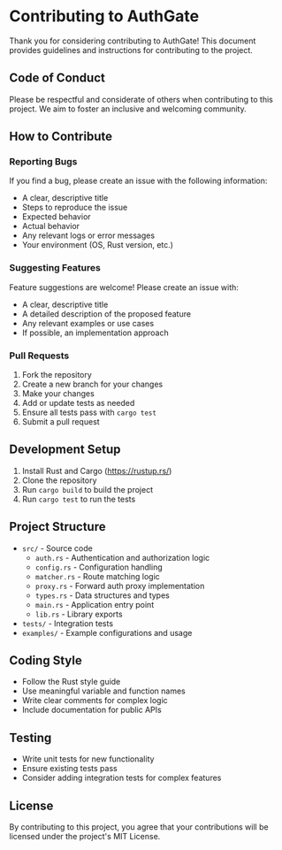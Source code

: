# Contributing to AuthGate

Thank you for considering contributing to AuthGate! This document provides guidelines and instructions for contributing to the project.

## Code of Conduct

Please be respectful and considerate of others when contributing to this project. We aim to foster an inclusive and welcoming community.

## How to Contribute

### Reporting Bugs

If you find a bug, please create an issue with the following information:

- A clear, descriptive title
- Steps to reproduce the issue
- Expected behavior
- Actual behavior
- Any relevant logs or error messages
- Your environment (OS, Rust version, etc.)

### Suggesting Features

Feature suggestions are welcome! Please create an issue with:

- A clear, descriptive title
- A detailed description of the proposed feature
- Any relevant examples or use cases
- If possible, an implementation approach

### Pull Requests

1. Fork the repository
2. Create a new branch for your changes
3. Make your changes
4. Add or update tests as needed
5. Ensure all tests pass with `cargo test`
6. Submit a pull request

## Development Setup

1. Install Rust and Cargo (https://rustup.rs/)
2. Clone the repository
3. Run `cargo build` to build the project
4. Run `cargo test` to run the tests

## Project Structure

- `src/` - Source code
  - `auth.rs` - Authentication and authorization logic
  - `config.rs` - Configuration handling
  - `matcher.rs` - Route matching logic
  - `proxy.rs` - Forward auth proxy implementation
  - `types.rs` - Data structures and types
  - `main.rs` - Application entry point
  - `lib.rs` - Library exports
- `tests/` - Integration tests
- `examples/` - Example configurations and usage

## Coding Style

- Follow the Rust style guide
- Use meaningful variable and function names
- Write clear comments for complex logic
- Include documentation for public APIs

## Testing

- Write unit tests for new functionality
- Ensure existing tests pass
- Consider adding integration tests for complex features

## License

By contributing to this project, you agree that your contributions will be licensed under the project's MIT License.